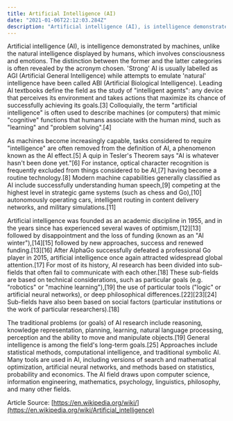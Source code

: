 ```yaml
---
title: Artificial Intelligence (AI)
date: "2021-01-06T22:12:03.284Z"
description: "Artificial intelligence (AI), is intelligence demonstrated by machines, unlike human intelligence, which involves consciousness and emotions. The distinction between the former and the latter categories is .."
---
```



Artificial intelligence (AI), is intelligence demonstrated by machines, unlike the natural intelligence displayed by humans, which involves consciousness and emotions. The distinction between the former and the latter categories is often revealed by the acronym chosen. 'Strong' AI is usually labelled as AGI (Artificial General Intelligence) while attempts to emulate 'natural' intelligence have been called ABI (Artificial Biological Intelligence). Leading AI textbooks define the field as the study of "intelligent agents": any device that perceives its environment and takes actions that maximize its chance of successfully achieving its goals.[3] Colloquially, the term "artificial intelligence" is often used to describe machines (or computers) that mimic "cognitive" functions that humans associate with the human mind, such as "learning" and "problem solving".[4]

As machines become increasingly capable, tasks considered to require "intelligence" are often removed from the definition of AI, a phenomenon known as the AI effect.[5] A quip in Tesler's Theorem says "AI is whatever hasn't been done yet."[6] For instance, optical character recognition is frequently excluded from things considered to be AI,[7] having become a routine technology.[8] Modern machine capabilities generally classified as AI include successfully understanding human speech,[9] competing at the highest level in strategic game systems (such as chess and Go),[10] autonomously operating cars, intelligent routing in content delivery networks, and military simulations.[11]

Artificial intelligence was founded as an academic discipline in 1955, and in the years since has experienced several waves of optimism,[12][13] followed by disappointment and the loss of funding (known as an "AI winter"),[14][15] followed by new approaches, success and renewed funding.[13][16] After AlphaGo successfully defeated a professional Go player in 2015, artificial intelligence once again attracted widespread global attention.[17] For most of its history, AI research has been divided into sub-fields that often fail to communicate with each other.[18] These sub-fields are based on technical considerations, such as particular goals (e.g. "robotics" or "machine learning"),[19] the use of particular tools ("logic" or artificial neural networks), or deep philosophical differences.[22][23][24] Sub-fields have also been based on social factors (particular institutions or the work of particular researchers).[18]

The traditional problems (or goals) of AI research include reasoning, knowledge representation, planning, learning, natural language processing, perception and the ability to move and manipulate objects.[19] General intelligence is among the field's long-term goals.[25] Approaches include statistical methods, computational intelligence, and traditional symbolic AI. Many tools are used in AI, including versions of search and mathematical optimization, artificial neural networks, and methods based on statistics, probability and economics. The AI field draws upon computer science, information engineering, mathematics, psychology, linguistics, philosophy, and many other fields.

Article Source: [https://en.wikipedia.org/wiki/](https://en.wikipedia.org/wiki/Artificial_intelligence)
